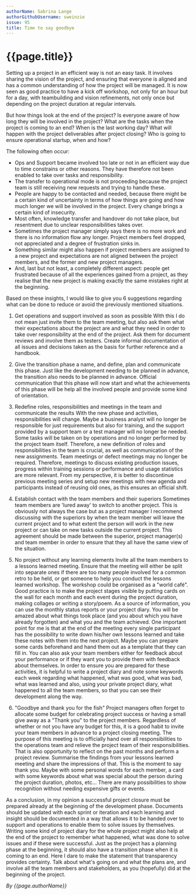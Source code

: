 ```yaml
---
authorName: Sabrina Lange
authorGithubUsername: sweinzie
issue: 95
title: Time to say goodbye
---
```

# {{page.title}}

Setting up a project in an efficient way is not an easy task. It involves sharing the vision of the project, and ensuring that everyone is aligned and has a common understanding of how the project will be managed. It is now seen as good practice to have a kick off workshop, not only for an hour but for a day, with teambuilding and vision refinements, not only once but depending on the project duration at regular intervals.

But how things look at the end of the project? Is everyone aware of how long they will be involved in the project? What are the tasks when the project is coming to an end? When is the last working day? What will happen with the project deliverables after project closing? Who is going to ensure operational startup, when and how?

The following often occur:
* Ops and Support became involved too late or not in an efficient way due to time constrains or other reasons. They have therefore not been enabled to take over tasks and responsibility.
* The transfer to operational mode is not proceeding because the project team is still receiving new requests and trying to handle these.
* People are happy to be contacted and needed, because there might be a certain kind of uncertainty in terms of how things are going and how much longer we will be involved in the project. Every change brings a certain kind of insecurity.
* Most often, knowledge transfer and handover do not take place, but resentment due to unclear responsibilities takes over.
* Sometimes the project manager simply says there is no more work and there is no information flow any longer. Project members feel dropped, not appreciated and a degree of frustration sinks in.
* Something similar might also happen if project members are assigned to a new project and expectations are not aligned between the project members, and the former and new project managers.
* And, last but not least, a completely different aspect: people get frustrated because of all the experiences gained from a project, as they realise that the new project is making exactly the same mistakes right at the beginning.

Based on these insights, I would like to give you 6 suggestions regarding what can be done to reduce or avoid the previously mentioned situations.

1.  Get operations and support involved as soon as possible 
With this I do not mean just invite them to the team meeting, but also ask them what their expectations about the project are and what they need in order to take over responsibility at the end of the project. Ask them for document reviews and involve them as testers. Create informal documentation of all issues and decisions taken as the basis for further reference and a handbook.

2.  Give the transition phase a name, and define, plan and communicate this phase. 
Just like the development needing to be planned in advance, the transition also needs to be planned in advance. Official communication that this phase will now start and what the achievements of this phase will be help all the involved people and provide some kind of orientation.

3.  Redefine roles, responsibilities and meetings in the team and communicate the results
With the new phase and activities, responsibilities will change. Maybe a business analyst will no longer be responsible for just requirements but also for training, and the support provided by a support team or a test manager will no longer be needed. Some tasks will be taken on by operations and no longer performed by the project team itself. Therefore, a new definition of roles and responsibilities in the team is crucial, as well as communication of the new assignments. Team meetings or defect meetings may no longer be required. Therefore, meetings to discuss existing production issues, progress within training sessions or performance and usage statistics are more relevant. From my perspective, it is better to discontinue previous meeting series and setup new meetings with new agenda and participants instead of reusing old ones, as this ensures an official shift.

4.  Establish contact with the team members and their superiors
Sometimes team members are 'lured away' to switch to another project. This is obviously not always the case but as a project manager I recommend discussing with the superiors by when the team member will leave the current project and to what extent the person will work in the new project or can take on new tasks outside the current project. This agreement should be made between the superior, project manager(s) and team member in order to ensure that they all have the same view of the situation.

5.  No project without any learning elements
Invite all the team members to a lessons learned meeting. Ensure that the meeting will either be split into separate ones if there are too many people involved for a common retro to be held, or get someone to help you conduct the lessons learned workshop. The workshop could be organised as a "world café". Good practice is to make the project stages visible by putting cards on the wall for each month and each event during the project duration, making collages or writing a story/poem. As a source of information, you can use the monthly status reports or your project diary. You will be amazed about what things took place (and you about which you have already forgotten) and what you and the team achieved. One important point for me is that at the end of the meeting every single participant has the possibility to write down his/her own lessons learned and take these notes with them into the next project. Maybe you can prepare some cards beforehand and hand them out as a template that they can fill in. You can also ask your team members either for feedback about your performance or if they want you to provide them with feedback about themselves. In order to ensure you are prepared for these activities, it is helpful to write a project diary and note some keywords each week regarding what happened, what was good, what was bad, what was learned and also, using your private project diary, what happened to all the team members, so that you can see their development along the way.

6.  "Goodbye and thank you for the fish" 
Project managers often forget to allocate some budget for celebrating project success or having a small give away as a "Thank you" to the project members. Regardless of whether or not you have any budget for this, it is a good habit to invite your team members in advance to a project closing meeting. The purpose of this meeting is to officially hand over all responsibilities to the operations team and relieve the project team of their responsibilities. That is also opportunity to reflect on the past months and perform a project review. Summarise the findings from your lessons learned meeting and share the impressions of that. This is the moment to say thank you. Maybe with some personal words for each member, a card with some keywords about what was special about the person during the project duration, photos, etc... There are many possibilities to show recognition without needing expensive gifts or events.

As a conclusion, in my opinion a successful project closure must be prepared already at the beginning of the development phase. Documents should be updated with each sprint or iteration and each learning and insight should be documented in a way that allows it to be handed over to support and operations to enable them to solve issues by themselves. Writing some kind of project diary for the whole project might also help at the end of the project to remember what happened, what was done to solve issues and if these were successful. Just as the project has a planning phase at the beginning, it should also have a transition phase when it is coming to an end. Here I dare to make the statement that transparency provides certainty. Talk about what's going on and what the plans are, and involve all the team members and stakeholders, as you (hopefully) did at the beginning of the project.

*By {{page.authorName}}*